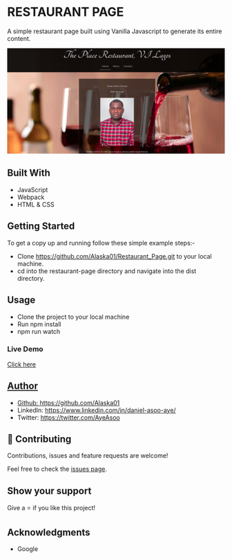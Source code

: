 # RESTAURANT PAGE

A simple restaurant page built using Vanilla Javascript to generate its entire content.

![screenshot](screenshot.png)


## Built With
- JavaScript
- Webpack
- HTML & CSS

## Getting Started
To get a copy up and running follow these simple example steps:-

- Clone https://github.com/Alaska01/Restaurant_Page.git to your local machine.
- cd into the restaurant-page directory and navigate into the dist directory.


## Usage
- Clone the project to your local machine
- Run npm install
- npm run watch


### Live Demo
<a href="https://aye-restaurant-page.netlify.app/">Click here</div>


## Author
- Github: https://github.com/Alaska01
- LinkedIn: https://www.linkedin.com/in/daniel-asoo-aye/
- Twitter: https://twitter.com/AyeAsoo

## 🤝 Contributing

Contributions, issues and feature requests are welcome!

Feel free to check the [issues page](https://github.com/Alaska01/Restaurant_Page/issues).

## Show your support

Give a ⭐️ if you like this project!

## Acknowledgments

- Google

